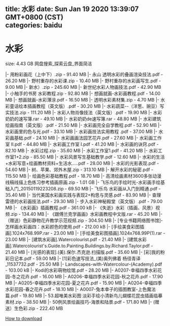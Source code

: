 
title: 水彩
date: Sun Jan 19 2020 13:39:07 GMT+0800 (CST)    
categories: baidu
---

# 水彩
size: 4.43 GB
 网盘搜索_探索云盘_界面简洁
 
|- 用粉彩画花（上中下）.zip - 91.40 MB
|- 永山 透明水彩的叠画渲染技法.pdf - 26.20 MB
|- 野村重存的水彩课.zip - 10.40 MB
|- 野村重存的水彩画写生.pdf - 9.00 MB
|- 新水）.zip - 245.60 MB
|- 新世纪水彩人物画技法.pdf - 42.90 MB
|- 小触手的书房 水彩教程.zip - 92.80 MB
|- 想画就画-水彩画教程.pdf - 14.00 MB
|- 想画就画-水彩薄涂.pdf - 16.50 MB
|- 透明水彩素材集.zip - 4.70 MB
|- 水彩童话绘本插画教程（英文版）.pdf - 30.20 MB
|- 水彩蔬菜--（洋葱、豌豆）写实技法.zip - 111.20 MB
|- 水彩人物肖像技法（英文版）.pdf - 19.90 MB
|- 水彩奶奶的速写簿.rar - 49.10 MB
|- 水彩奶奶de速写簿.rar - 48.80 MB
|- 水彩建筑绘画指南（英文版）.pdf - 21.50 MB
|- 水彩画完全自学教程.pdf - 52.90 MB
|- 水彩画里的色与光.pdf - 33.10 MB
|- 水彩画技法实用教程 .pdf - 37.00 MB
|- 水彩画基础.pdf - 24.10 MB
|- 水彩画画法园艺花卉.pdf - 27.60 MB
|- 水彩画工作室 II.pdf - 44.80 MB
|- 水彩画工作室 I.pdf - 41.20 MB
|- 水彩画的诀窍.pdf - 82.10 MB
|- 水彩过程.zip - 35.60 MB
|- 水彩工作室1.pdf - 41.20 MB
|- 水彩工作室1+2.zip - 85.50 MB
|- 水彩风景写生基础教学.pdf - 12.60 MB
|- 水彩的生活+水彩写意+绘画教材资料+生活水.....pdf - 28.00 MB
|- 水彩的光影表现.pdf - 54.60 MB
|- 树、苹果、郊外木屋.zip - 313.10 MB
|- 解开水彩的秘密.pdf - 115.50 MB
|- 绘画色彩基础教程.pdf - 18.70 MB
|- 高清绘画素材3600多张动漫线稿线描上色练习参考插画原画.zip - 1.01 GB
|- 飞乐鸟的手绘时光-水彩画手绘基础入门_20150119223208.zip - 69.50 MB
|- 飞乐鸟 水彩画从入门到精通.pdf - 35.40 MB
|- 当代美国水彩画实践与表现2+构思与灵感.pdf - 83.90 MB
|- 查理雷德的水彩画技法.pdf - 29.30 MB
|- 步入水彩神秘殿堂（英文版）.pdf - 79.00 MB
|- 《水彩画》插画教程.pdf - 361.00 kB
|- 《失逝》水彩（插画、风景）视频.zip - 134.40 MB
|- 《跟傅兰克学画画》水彩画教程中文版.rar - 45.20 MB
|- （赠送）色彩静物花卉教学示范视频.zip - 304.50 MB
|- [专业书籍网络图书馆]-怎样画水彩画四：水彩颜色的使用.pdf - 212.00 kB
|- [手绘美食彩图插画].1024x768.99P.rar - 23.00 MB
|- [手绘美食彩图插画].1024x768.99P(1).rar - 23.00 MB
|- [建筑水彩画].Watercolourist.pdf - 21.40 MB
|- [建筑水彩画].Watercolourist&#39;s.Guide.to.Painting.Buildings.by.Richard.Taylor.pdf - 21.40 MB
|- [光感的表现].(美).保尔.杰克逊.扫描版.pdf - 35.60 MB
|- [彩]我的粉彩日记本.pdf - 59.00 MB
|- [1]彩色速写技法_(美)奥列佛着 杨径青译_11537732.pdf - 25.50 MB
|- Landscapes-with-Watercolour-(Academy).pdf - 103.00 kB
|- Kodi的水彩萌物绘馆.pdf - 28.20 MB
|- A0207-幸福四季水彩花园-冬之花卉.pdf - 16.00 MB
|- A0206-幸福四季水彩花园-秋之花卉.pdf - 17.90 MB
|- A0205-幸福四季水彩花园-夏之花卉.pdf - 15.90 MB
|- A0204-幸福四季水彩花园-春之花卉.pdf - 18.10 MB
|- A0007-兔本幸子的插图教室-上色魔法篇.pdf - 19.80 MB
|- 53.超唯美水彩图 淡彩手绘小清新鸟儿蝴蝶花昆虫插画临摹素材.zip - 38.50 MB
|- 50例风景绘画技巧-海景和陆景.pdf - 171.80 MB
|- (赠送）生色彩.zip - 222.40 MB

[How to download](https://bpcam.bemobtrk.com/go/2ceec3aa-1ca2-46d6-b9ff-aaa5c184517c?jno=5516)